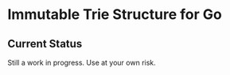 # Immutable Trie Structure for Go

## Current Status

Still a work in progress. Use at your own risk.
